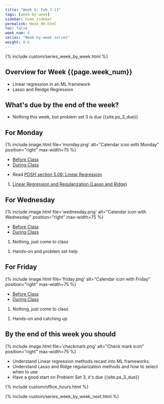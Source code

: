 ```yaml
---
title: "Week 6: Feb 7-11"
tags: [week-by-week]
sidebar: home_sidebar
permalink: Week_06.html
toc: false
week_num: 6
series: "Week-by-week series"
weight: 0.6
---
```


{% include custom/series_week_by_week.html %}

## Overview for Week {{page.week_num}}

* Linear regression in an ML framework
* Lasso and Reidge Regression

## What's due by the end of the week?

* Nothing this week, but problem set 3 is due {{site.ps_3_due}}

## For Monday

{% include image.html file='monday.png' alt="Calendar icon with Monday" position="right" max-width=75 %}

<ul id="MondayTabs" class="nav nav-tabs">
    <li class="active"><a href="#MonBefore" data-toggle="tab">Before Class</a></li>
    <li><a href="#MonDuring" data-toggle="tab">During Class</a></li>
</ul>
<div class="tab-content">
  <div role="tabpanel" class="tab-pane active" id="MonBefore">
    <ul>
      <li>Read <a href="https://jakevdp.github.io/PythonDataScienceHandbook/05.06-linear-regression.html">PDSH section 5.06: Linear Regression</a></li>
    </ul>
  </div>
  <div role="tabpanel" class="tab-pane" id="MonDuring">
    <ol>
      <li><a href="https://github.com/AIBiology/Jupyter_Content/blob/main/09_linreg_regularization_student.ipynb">Linear Regression and Regularization (Lasso and Ridge)</a></li>
    </ol>
  </div>
</div>

## For Wednesday

{% include image.html file='wednesday.png' alt="Calendar icon with Wednesday" position="right" max-width=75 %}

<ul id="WednesdayTabs" class="nav nav-tabs">
    <li class="active"><a href="#WedBefore" data-toggle="tab">Before Class</a></li>
    <li><a href="#WedDuring" data-toggle="tab">During Class</a></li>
</ul>
<div class="tab-content">
    <div role="tabpanel" class="tab-pane active" id="WedBefore">
    <ol>
      <li>Nothing, just come to class</li>
    </ol>
  </div>
  <div role="tabpanel" class="tab-pane" id="WedDuring">
    <ol>
      <li>Hands-on and problem set help </li>
    </ol>
  </div>
</div>

## For Friday

{% include image.html file='friday.png' alt="Calendar icon with Friday" position="right" max-width=75 %}

<ul id="FridayTabs" class="nav nav-tabs">
    <li class="active"><a href="#FriBefore" data-toggle="tab">Before Class</a></li>
    <li><a href="#FriDuring" data-toggle="tab">During Class</a></li>
</ul>
<div class="tab-content">
    <div role="tabpanel" class="tab-pane active" id="FriBefore">
      <ol>
        <li>Nothing, just come to class</li>
      </ol>
    </div>
    <div role="tabpanel" class="tab-pane" id="FriDuring">
      <ol>
        <li>Hands-on and catching up </li>
      </ol>
    </div>
</div>

## By the end of this week you should

{% include image.html file='checkmark.png' alt="Check mark icon" position="right" max-width=75 %}

* Understand Linear regression methods recast into ML frameworks.
* Understand Lasso and Ridge regularization methods and how to select when to use
* Have a good start on Problem Set 3, it's due {{site.ps_3_due}}

{% include custom/office_hours.html %}

{% include custom/series_week_by_week_next.html %}